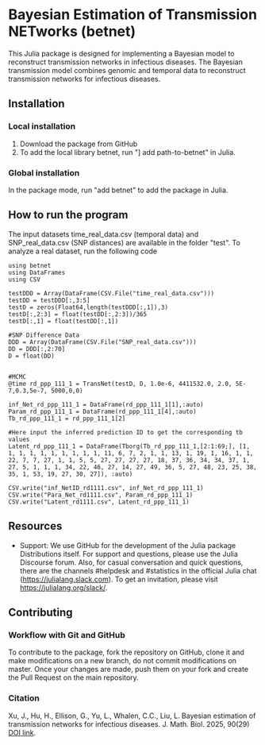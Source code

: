 # Bayesian Estimation of Transmission NETworks (betnet)
This Julia package is designed for implementing a Bayesian model to reconstruct transmission networks in infectious diseases. The Bayesian transmission model combines genomic and temporal data to reconstruct transmission networks for infectious diseases.


## Installation
### Local installation
1. Download the package from GitHub
2. To add the local library betnet, run "] add path-to-betnet" in Julia.

### Global installation
In the package mode, run "add betnet" to add the package in Julia.

## How to run the program
The input datasets time_real_data.csv (temporal data) and SNP_real_data.csv (SNP distances) are available in the folder "test". To analyze a real dataset, run the following code

    using betnet
    using DataFrames
    using CSV
    
    testDDD = Array(DataFrame(CSV.File("time_real_data.csv")))
    testDD = testDDD[:,3:5]
    testD = zeros(Float64,length(testDDD[:,1]),3)
    testD[:,2:3] = float(testDD[:,2:3])/365
    testD[:,1] = float(testDD[:,1])

    #SNP Difference Data
    DDD = Array(DataFrame(CSV.File("SNP_real_data.csv")))
    DD = DDD[:,2:70]
    D = float(DD)


    #MCMC
    @time rd_ppp_111_1 = TransNet(testD, D, 1.0e-6, 4411532.0, 2.0, 5E-7,0.3,5e-7, 5000,0,0)

    inf_Net_rd_ppp_111_1 = DataFrame(rd_ppp_111_1[1],:auto)
    Param_rd_ppp_111_1 = DataFrame(rd_ppp_111_1[4],:auto)
    Tb_rd_ppp_111_1 = rd_ppp_111_1[2]

    #Here input the inferred prediction ID to get the corresponding tb values
    Latent_rd_ppp_111_1 = DataFrame(Tborg(Tb_rd_ppp_111_1,[2:1:69;], [1, 1, 1, 1, 1, 1, 1, 1, 1, 1, 11, 6, 7, 2, 1, 1, 13, 1, 19, 1, 16, 1, 1, 22, 7, 7, 27, 1, 1, 5, 5, 27, 27, 27, 27, 18, 37, 36, 34, 34, 37, 1, 27, 5, 1, 1, 1, 34, 22, 46, 27, 14, 27, 49, 36, 5, 27, 48, 23, 25, 38, 35, 1, 53, 19, 27, 30, 27]), :auto)

    CSV.write("inf_NetID_rd1111.csv", inf_Net_rd_ppp_111_1)
    CSV.write("Para_Net_rd1111.csv", Param_rd_ppp_111_1)
    CSV.write("Latent_rd1111.csv", Latent_rd_ppp_111_1)

## Resources
- Support: We use GitHub for the development of the Julia package Distributions itself. For support and questions, please use the Julia Discourse forum. Also, for casual conversation and quick questions, there are the channels #helpdesk and #statistics in the official Julia chat (https://julialang.slack.com). To get an invitation, please visit https://julialang.org/slack/.



## Contributing
### Workflow with Git and GitHub
To contribute to the package, fork the repository on GitHub, clone it and make modifications on a new branch, do not commit modifications on master. Once your changes are made, push them on your fork and create the Pull Request on the main repository.

### Citation
Xu, J., Hu, H., Ellison, G., Yu, L., Whalen, C.C., Liu, L. Bayesian estimation of transmission networks for infectious diseases. J. Math. Biol. 2025, 90(29) [DOI link](https://doi.org/10.1007/s00285-025-02193-1).





